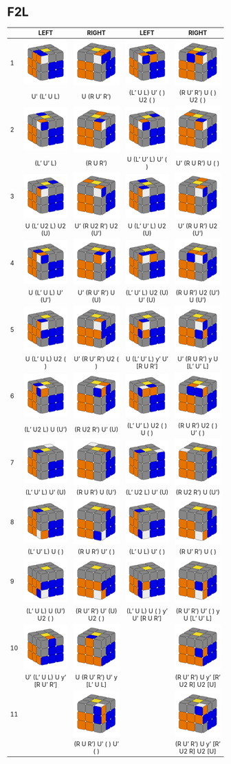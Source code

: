 # F2L

|    | LEFT                       | RIGHT                     | LEFT                          | RIGHT                           |
|:---|:--------------------------:|:-------------------------:|:-----------------------------:|:-------------------------------:|
| 1  | ![1_left]                  | ![1_right]                | ![2_left]                     | ![2_right]                      |
|    | U' (L’ U L)                | U (R U’ R’)               | (L’ U L) U’ ( ) U2 ( )        | (R U’ R’) U ( ) U2 ( )          |
| 2  | ![3_left]                  | ![3_right]                | ![4_left]                     | ![4_right]                      |
|    | (L’ U’ L)                  | (R U R’)                  | U (L’ U’ L) U’ ( )            | U’ (R U R’) U ( )               |
| 3  | ![5_left]                  | ![5_right]                | ![6_left]                     | ![6_right]                      |
|    | U (L’ U2 L) U2 (U)         | U’ (R U2 R’) U2 (U’)      | U (L’ U’ L) U2 (U)            | U’ (R U R’) U2 (U’)             |
| 4  | ![7_left]                  | ![7_right]                | ![8_left]                     | ![8_right]                      |
|    | U (L’ U L) U’ (U’)         | U’ (R U’ R’) U (U)        | (L’ U’ L) U2 (U) U’ (U)       | (R U R’) U2 (U’) U (U’)         |
| 5  | ![9_left]                  | ![9_right]                | ![10_left]                    | ![10_right]                     |
|    | U (L’ U L) U2 ( )          | U’ (R U’ R’) U2 ( )       | U (L’ U’ L) y’ U’ [R U R’]    | U’ (R U R’) y U [L’ U’ L]       |
| 6  | ![11_left]                 | ![11_right]               | ![12_left]                    | ![12_right]                     |
|    | (L’ U2 L) U (U’)           | (R U2 R’) U’ (U)          | (L’ U’ L) U2 ( ) U ( )        | (R U R’) U2 ( ) U’ ( )          |
| 7  | ![13_left]                 | ![13_right]               | ![14_left]                    | ![14_right]                     |
|    | (L’ U’ L) U’ (U)           | (R U R’) U (U’)           | (L’ U2 L) U’ (U)              | (R U2 R’) U (U’)                |
| 8  | ![15_left]                 | ![15_right]               | ![16_left]                    | ![16_right]                     |
|    | (L’ U’ L) U ( )            | (R U R’) U’ ( )           | (L’ U L) U’ ( )               | (R U’ R’) U ( )                 |
| 9  | ![17_left]                 | ![17_right]               | ![18_left]                    | ![18_right]                     |
|    | (L’ U L) U (U’) U2 ( )     | (R U’ R’) U’ (U) U2 ( )   | (L’ U L) U ( ) y’ U’ [R U R’] | (R U’ R’) U’ ( ) y U [L’ U’ L]  |
| 10 | ![19_left]                 | ![19_right]               |                               | ![22_right]                     |
|    | U’ (L’ U L) U y’ [R U’ R’] | U (R U’ R’) U’ y [L’ U L] |                               | (R U’ R’) U y’ [R’ U2 R] U2 [U] |
| 11 |                            | ![20_right]               |                               | ![21_right]                     |
|    |                            | (R U R’) U’ ( ) U’ ( )    |                               | (R U’ R’) U y’ [R’ U2 R] U2 [U] |


[//]: # (Links to png images)
[1_left]: ./images/1_left.png "1_left image"
[1_right]: ./images/1_right.png "1_right image"
[2_left]: ./images/2_left.png "2_left image"
[2_right]: ./images/2_right.png "2_right image"
[3_left]: ./images/3_left.png "3_left image"
[3_right]: ./images/3_right.png "3_right image"
[4_left]: ./images/4_left.png "4_left image"
[4_right]: ./images/4_right.png "4_right image"
[5_left]: ./images/5_left.png "5_left image"
[5_right]: ./images/5_right.png "5_right image"
[6_left]: ./images/6_left.png "6_left image"
[6_right]: ./images/6_right.png "6_right image"
[7_left]: ./images/7_left.png "7_left image"
[7_right]: ./images/7_right.png "7_right image"
[8_left]: ./images/8_left.png "8_left image"
[8_right]: ./images/8_right.png "8_right image"
[9_left]: ./images/9_left.png "9_left image"
[9_right]: ./images/9_right.png "9_right image"
[10_left]: ./images/10_left.png "10_left image"
[10_right]: ./images/10_right.png "10_right image"
[11_left]: ./images/11_left.png "11_left image"
[11_right]: ./images/11_right.png "11_right image"
[12_left]: ./images/12_left.png "12_left image"
[12_right]: ./images/12_right.png "12_right image"
[13_left]: ./images/13_left.png "13_left image"
[13_right]: ./images/13_right.png "13_right image"
[14_left]: ./images/14_left.png "14_left image"
[14_right]: ./images/14_right.png "14_right image"
[15_left]: ./images/15_left.png "15_left image"
[15_right]: ./images/15_right.png "15_right image"
[16_left]: ./images/16_left.png "16_left image"
[16_right]: ./images/16_right.png "16_right image"
[17_left]: ./images/17_left.png "17_left image"
[17_right]: ./images/17_right.png "17_right image"
[18_left]: ./images/18_left.png "18_left image"
[18_right]: ./images/18_right.png "18_right image"
[19_left]: ./images/19_left.png "19_left image"
[19_right]: ./images/19_right.png "19_right image"
[20_right]: ./images/20_right.png "20_right image"
[21_right]: ./images/21_right.png "21_right image"
[22_right]: ./images/22_right.png "22_right image"
